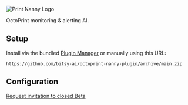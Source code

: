![Print Nanny Logo](https://github.com/bitsy-ai/octoprint-nanny-plugin/raw/main/docs/images/logo.jpg)

OctoPrint monitoring & alerting AI.

## Setup

Install via the bundled [Plugin Manager](https://docs.octoprint.org/en/master/bundledplugins/pluginmanager.html)
or manually using this URL:

    https://github.com/bitsy-ai/octoprint-nanny-plugin/archive/main.zip

## Configuration

[Request invitation to closed Beta](https://www.print-nanny.com/request-invite/)
